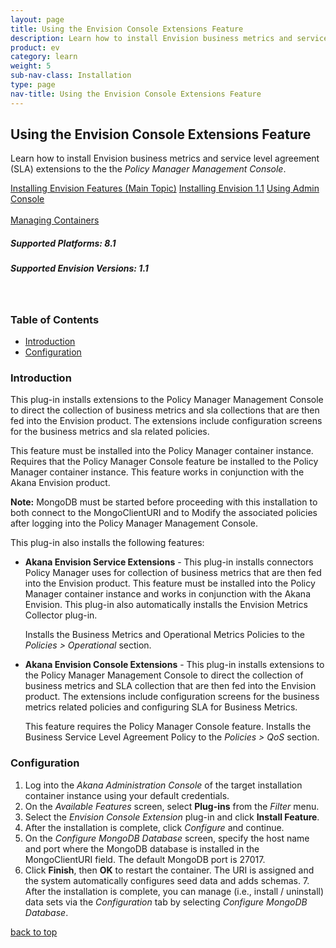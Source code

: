 ```yaml
---
layout: page
title: Using the Envision Console Extensions Feature
description: Learn how to install Envision business metrics and service level agreement (SLA) extensions to the the Policy Manager Management Console. 
product: ev
category: learn
weight:	5
sub-nav-class: Installation
type: page
nav-title: Using the Envision Console Extensions Feature 
---
```


## Using the Envision Console Extensions Feature  
Learn how to install Envision business metrics and service level agreement (SLA) extensions to the the *Policy Manager Management Console*.

<a href="../envision_install/installing_envision_features.html" class="button secondary">Installing Envision Features (Main Topic)</a> 
<a href="../envision_install/installing_envision_v11.html" class="button secondary">Installing Envision 1.1</a> <a href="../../../sp/admin_console/using_admin_console.htm" class="button secondary">Using Admin Console</a> <br></br> <a href="../../../sp/container_management/container_management.htm" class="button secondary">Managing Containers</a><br>

<h5 class="stamp">Supported Platforms: 8.1</h5> <h5 class="stamp">Supported Envision Versions: 1.1</h5><br>

<div class = "divider1"></div>

### Table of Contents
<div id="toc-marker"></div>

* [Introduction](#introduction)
* [Configuration](#configuration)

<div class = "divider1"></div>

### Introduction

This plug-in installs extensions to the Policy Manager Management Console to direct the collection of business metrics and sla collections that are then fed into the Envision product. The extensions include configuration screens for the business metrics and sla related policies. 

This feature must be installed into the Policy Manager container instance. Requires that the Policy Manager Console feature be installed to the Policy Manager container instance. This feature works in conjunction with the Akana Envision product.

**Note:** MongoDB must be started before proceeding with this installation to both connect to the MongoClientURI and to Modify the associated policies after logging into the Policy Manager Management Console.  

This plug-in also installs the following features:

* **Akana Envision Service Extensions** - This plug-in installs connectors Policy Manager uses for collection of business metrics that are then fed into the Envision product. This feature must be installed into the Policy Manager container instance and works in conjunction with the Akana Envision. This plug-in also automatically installs the Envision Metrics Collector plug-in.  

	Installs the Business Metrics and Operational Metrics Policies to the *Policies > Operational* section. 
* **Akana Envision Console Extensions** - This plug-in installs extensions to the Policy Manager Management Console to direct the collection of business metrics and SLA collection that are then fed into the Envision product. The extensions include configuration screens for the business metrics related policies and configuring SLA for Business Metrics. 

	This feature requires the Policy Manager Console feature. Installs the Business Service Level Agreement Policy to the *Policies > QoS* section.

### Configuration

1. Log into the *Akana Administration Console* of the target installation container instance using your default credentials.
2. On the *Available Features* screen, select **Plug-ins** from the *Filter* menu. 
3. Select the *Envision Console Extension* plug-in and click **Install Feature**.
4. After the installation is complete, click *Configure* and continue.
5. On the *Configure MongoDB Database* screen, specify the host name and port where the MongoDB database is installed in the MongoClientURI field. The default MongoDB port is 27017. 
6. Click **Finish**, then **OK** to restart the container. The URI is assigned and the system automatically configures seed data and adds schemas. 7. After the installation is complete, you can manage (i.e., install / uninstall) data sets via the *Configuration* tab by selecting *Configure MongoDB Database*.

<a href="#top">back to top</a>



